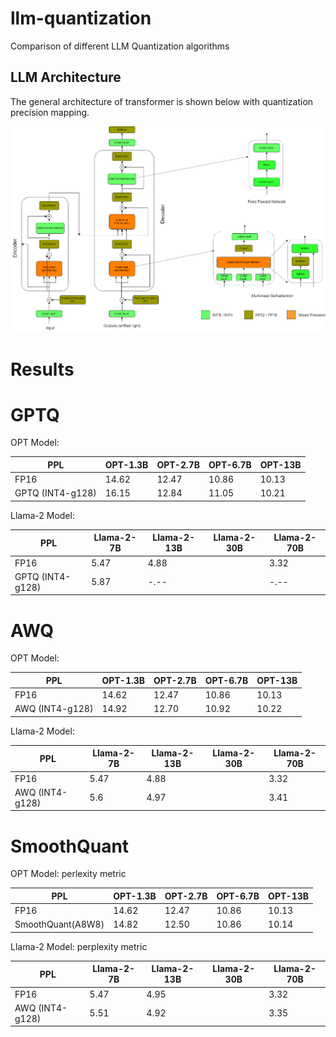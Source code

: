 # llm-quantization
Comparison of different LLM Quantization algorithms

## LLM Architecture

The general architecture of transformer is shown below with quantization precision mapping. 

![Transformer Quantization precision](./images/transformer-details-white.png)

# Results

# GPTQ

OPT Model:

| PPL                  | OPT-1.3B | OPT-2.7B | OPT-6.7B | OPT-13B |  
|----------------------|----------|----------|----------|---------|  
| FP16                 |  14.62   |  12.47   | 10.86    | 10.13   |
| GPTQ (INT4-g128)     |  16.15   |  12.84   | 11.05    | 10.21   |

Llama-2 Model:

| PPL                  | Llama-2-7B | Llama-2-13B | Llama-2-30B | Llama-2-70B |  
|----------------------|------------|-------------|-------------|-------------|  
| FP16                 |   5.47     |  4.88       |             |    3.32     |
| GPTQ (INT4-g128)     |   5.87     |  -.--       |             |    -.--     |


# AWQ

OPT Model:

| PPL             | OPT-1.3B | OPT-2.7B | OPT-6.7B | OPT-13B |  
|-----------------|----------|----------|----------|---------|  
| FP16            |  14.62   |  12.47   | 10.86    | 10.13   |
| AWQ (INT4-g128) |  14.92   |  12.70   | 10.92    | 10.22   |

Llama-2 Model:

| PPL             | Llama-2-7B | Llama-2-13B | Llama-2-30B | Llama-2-70B |  
|-----------------|------------|-------------|-------------|-------------|  
| FP16            |   5.47     |  4.88       |             |    3.32     |
| AWQ (INT4-g128) |   5.6      |  4.97       |             |    3.41     |

# SmoothQuant

OPT Model: perlexity metric

| PPL               | OPT-1.3B | OPT-2.7B | OPT-6.7B | OPT-13B |  
|-------------------|----------|----------|----------|---------|  
| FP16              |  14.62   |  12.47   |  10.86   | 10.13   |
| SmoothQuant(A8W8) |  14.82   |  12.50   |  10.86   | 10.14   |

Llama-2 Model: perplexity metric

| PPL             | Llama-2-7B | Llama-2-13B | Llama-2-30B | Llama-2-70B |  
|-----------------|------------|-------------|-------------|-------------|  
| FP16            |   5.47     |  4.95       |             |    3.32     |
| AWQ (INT4-g128) |   5.51     |  4.92       |             |    3.35     |